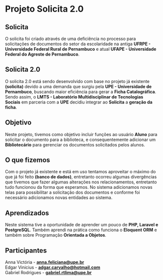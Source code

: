 # Projeto Solicita 2.0

## Solicita
O solicita foi criado através de uma deficiência no processo para solicitações de documentos do setor da escolaridade na antiga **UFRPE - Universidade Federal Rural de Pernambuco** e atual **UFAPE - Universidade Federal do Agreste de Pernambuco**.

## Solicita 2.0
O solicita 2.0 está sendo desenvolvido com base no projeto já existente **(solicita)** devido a uma demanda que surgiu pela **UPE - Universidade de Pernambuco**, buscando maior eficiência para gerar a **Ficha Catalográfica**. Sendo assim, o **LMTS - Laboratório Multidisciplinar de Tecnologias Sociais** em parceria com a **UPE** decidiu integrar ao **Solicita** a **geração da ficha**.

## Objetivo
Neste projeto, tivemos como objetivo incluir funções ao usuário **Aluno** para solicitar o documento para a biblioteca, e consequentemente adicionar um **Bibliotecário** para gerenciar os documentos solicitados pelos alunos.

## O que fizemos
Com o projeto já existente e está em uso tentamos aproveitar o máximo do que já foi feito **(banco de dados)**, entretanto ocorreu algumas divergências que tivemos que fazer algumas alterações nos relacionamentos, entretanto tudo funcionou da forma que esperamos. No sistema adicionamos novas telas para possibilitar a solicitação dos documentos e conforme foi necessário adicionamos novas entidades ao sistema.

## Aprendizados
Neste sistema tive a oportunidade de aprender um pouco de **PHP, Laravel e PostgreSQL**. Também aprendi na prática como funciona o **Eloquent ORM** e também sobre Programação **Orientada a Objetos**.

## Participantes
Anna Victória - **anna.feliciana@upe.br** \
Edgar Vinicius - **adgar.carvalho@hotmail.com** \
Gabriel Rodrigues - **gabriel.rtlima@upe.br**



